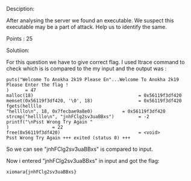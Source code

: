 Desciption:

After analysing the server we found an executable. We suspect this executable may be a part of attack. Help us to identify the same.

Points	:	25

Solutiion:

For this question we have to give correct flag.
I used ltrace command to check which is is compared to the my input and the output was :

	puts("Welcome To Anokha 2k19 Please En"...Welcome To Anokha 2k19 Please Enter the flag !
	)      = 47
	malloc(18)                                       = 0x56119f3df420
	memset(0x56119f3df420, '\0', 18)                 = 0x56119f3df420
	fgets(hellllo
	"hellllo\n", 18, 0x7fecbae9a8e0)           = 0x56119f3df420
	strcmp("hellllo\n", "jnhFClg2sv3uaBBxs")         = -2
	printf("\nPsst Wrong Try Again "
	)                = 22
	free(0x56119f3df420)                             = <void>
	Psst Wrong Try Again +++ exited (status 0) +++

So we can see "jnhFClg2sv3uaBBxs" is compared to input.

Now i entered "jnhFClg2sv3uaBBxs" in input and got the flag:
	
	xiomara{jnhFClg2sv3uaBBxs}
